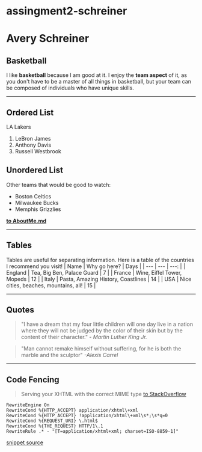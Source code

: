 # assingment2-schreiner
# Avery Schreiner
## Basketball
I like **basketball** because I am good at it.
I enjoy the **team aspect** of it, as you don't have to be 
a master of all things in basketball, but your team
can be composed of individuals who have unique skills.
<hr>

## Ordered List
LA Lakers
1. LeBron James
2. Anthony Davis
3. Russell Westbrook

## Unordered List
Other teams that would be good to watch:
* Boston Celtics
* Milwaukee Bucks
* Memphis Grizzlies

**[to AboutMe.md](AboutMe.md)**
<hr>

## Tables
Tables are useful for separating information. Here is a table of the countries I recommend you visit!
| Name | Why go here? | Days |
| --- | --- | ---: |
| England | Tea, Big Ben, Palace Guard | 7 |
| France | Wine, Eiffel Tower, Mopeds | 12 |
| Italy | Pasta, Amazing History, Coastlines | 14 |
| USA | Nice cities, beaches, mountains, all! | 15 |
<hr>

## Quotes
> "I have a dream that my four little children will one day live in a nation where they will not be judged by the color of their skin but by the content of their character." *- Martin Luther King Jr.*

> "Man cannot remake himself without suffering, for he is both the marble and the sculptor" *-Alexis Carrel*
<hr>

## Code Fencing

> Serving your XHTML with the correct MIME type [to StackOverflow](https://stackoverflow.com/questions/6009240/serving-your-xhtml-with-the-correct-mime-type)


```
RewriteEngine On
RewriteCond %{HTTP_ACCEPT} application/xhtml\+xml
RewriteCond %{HTTP_ACCEPT} !application/xhtml\+xml\s*;\s*q=0
RewriteCond %{REQUEST_URI} \.html$
RewriteCond %{THE_REQUEST} HTTP/1\.1
RewriteRule .* - "[T=application/xhtml+xml; charset=ISO-8859-1]"
```

[snippet source](https://css-tricks.com/snippets/htaccess/force-correct-content-type-for-xhtml-documents/)